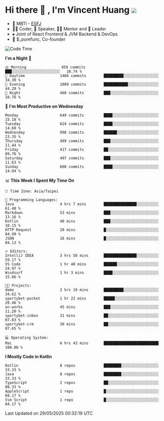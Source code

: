 # Hi there 👋 , I'm Vincent Huang ![](https://komarev.com/ghpvc/?username=Jian-Min-Huang)
- 👀 MBTI - [ESFJ](https://www.16personalities.com/esfj-personality)
- 👨‍💻 Coder, 🎤 Speaker, 👨‍🏫 Mentor and 🚀 Leader
- ♠️ Joint of React Frontend & JVM Backend & DevOps
- 💼 $_purefunc, Co-founder

<!--START_SECTION:waka-->
![Code Time](http://img.shields.io/badge/Code%20Time-5%2C324%20hrs%2022%20mins-blue)

**I'm a Night 🦉** 

```text
🌞 Morning                459 commits         ███░░░░░░░░░░░░░░░░░░░░░░   10.74 % 
🌆 Daytime                1466 commits        █████████░░░░░░░░░░░░░░░░   34.30 % 
🌃 Evening                1889 commits        ███████████░░░░░░░░░░░░░░   44.20 % 
🌙 Night                  460 commits         ███░░░░░░░░░░░░░░░░░░░░░░   10.76 % 
```
📅 **I'm Most Productive on Wednesday** 

```text
Monday                   649 commits         ████░░░░░░░░░░░░░░░░░░░░░   15.18 % 
Tuesday                  624 commits         ████░░░░░░░░░░░░░░░░░░░░░   14.60 % 
Wednesday                998 commits         ██████░░░░░░░░░░░░░░░░░░░   23.35 % 
Thursday                 489 commits         ███░░░░░░░░░░░░░░░░░░░░░░   11.44 % 
Friday                   417 commits         ██░░░░░░░░░░░░░░░░░░░░░░░   09.76 % 
Saturday                 497 commits         ███░░░░░░░░░░░░░░░░░░░░░░   11.63 % 
Sunday                   600 commits         ████░░░░░░░░░░░░░░░░░░░░░   14.04 % 
```


📊 **This Week I Spent My Time On** 

```text
🕑︎ Time Zone: Asia/Taipei

💬 Programming Languages: 
Java                     4 hrs 7 mins        ███████████████░░░░░░░░░░   61.40 % 
Markdown                 53 mins             ███░░░░░░░░░░░░░░░░░░░░░░   13.16 % 
Kotlin                   40 mins             ███░░░░░░░░░░░░░░░░░░░░░░   10.15 % 
HTTP Request             20 mins             █░░░░░░░░░░░░░░░░░░░░░░░░   04.99 % 
JSON                     16 mins             █░░░░░░░░░░░░░░░░░░░░░░░░   04.13 % 

🔥 Editors: 
IntelliJ IDEA            3 hrs 58 mins       ███████████████░░░░░░░░░░   59.17 % 
VS Code                  1 hr 40 mins        ██████░░░░░░░░░░░░░░░░░░░   24.97 % 
Windsurf                 1 hr 3 mins         ████░░░░░░░░░░░░░░░░░░░░░   15.86 % 

🐱‍💻 Projects: 
demo                     2 hrs 19 mins       █████████░░░░░░░░░░░░░░░░   34.62 % 
sportybet-pocket         1 hr 22 mins        █████░░░░░░░░░░░░░░░░░░░░   20.46 % 
on-works                 45 mins             ███░░░░░░░░░░░░░░░░░░░░░░   11.20 % 
sportybet-inbox          31 mins             ██░░░░░░░░░░░░░░░░░░░░░░░   07.83 % 
sportybet-crm            30 mins             ██░░░░░░░░░░░░░░░░░░░░░░░   07.65 % 

💻 Operating System: 
Mac                      6 hrs 43 mins       █████████████████████████   100.00 % 
```

**I Mostly Code in Kotlin** 

```text
Kotlin                   8 repos             ████████░░░░░░░░░░░░░░░░░   33.33 % 
Java                     8 repos             ████████░░░░░░░░░░░░░░░░░   33.33 % 
TypeScript               2 repos             ██░░░░░░░░░░░░░░░░░░░░░░░   08.33 % 
AppleScript              1 repo              █░░░░░░░░░░░░░░░░░░░░░░░░   04.17 % 
Vim Script               1 repo              █░░░░░░░░░░░░░░░░░░░░░░░░   04.17 % 
```




 Last Updated on 29/05/2025 00:32:19 UTC
<!--END_SECTION:waka-->
